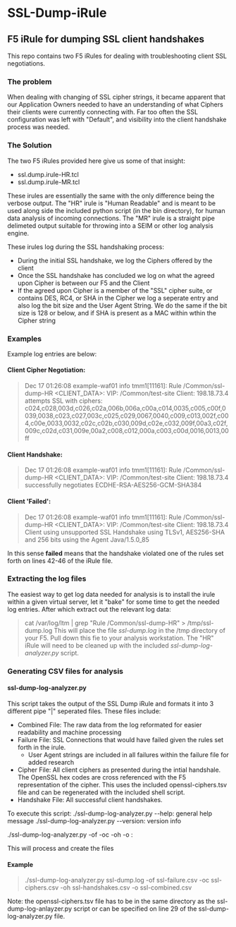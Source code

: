 # SSL-Dump-iRule
## F5 iRule for dumping SSL client handshakes

This repo contains two F5 iRules for dealing with troubleshooting client SSL negotiations. 

### The problem
When dealing with changing of SSL cipher strings, it became apparent that our Application Owners needed to have an understanding of what Ciphers their clients were currently connecting with. Far too often the SSL configuration was left with "Default", and visibility into the client handshake process was needed.

### The Solution
The two F5 iRules provided here give us some of that insight:
* ssl.dump.irule-HR.tcl
* ssl.dump.irule-MR.tcl

These irules are essentially the same with the only difference being the verbose output. The "HR" irule is "Human Readable" and is meant to be used along side the included python script (in the bin directory), for human data analysis of incoming connections. The "MR" irule is a straight pipe delimeted output suitable for throwing into a SEIM or other log analysis engine.

These irules log during the SSL handshaking process:
* During the initial SSL handshake, we log the Ciphers offered by the client
* Once the SSL handshake has concluded we log on what the agreed upon Cipher is between our F5 and the Client
* If the agreed upon Cipher is a member of the "SSL" cipher suite, or contains DES, RC4, or SHA in the Cipher we log a seperate entry and also log the bit size and the User Agent String. We do the same if the bit size is 128 or below, and if SHA is present as a MAC within wthin the Cipher string

### Examples
Example log entries are below:
#### Client Cipher Negotiation:
>Dec 17 01:26:08 example-waf01 info tmm1[11161]: Rule /Common/ssl-dump-HR <CLIENT_DATA>: VIP: /Common/test-site Client: 198.18.73.4 attempts SSL with ciphers: c024,c028,003d,c026,c02a,006b,006a,c00a,c014,0035,c005,c00f,0039,0038,c023,c027,003c,c025,c029,0067,0040,c009,c013,002f,c004,c00e,0033,0032,c02c,c02b,c030,009d,c02e,c032,009f,00a3,c02f,009c,c02d,c031,009e,00a2,c008,c012,000a,c003,c00d,0016,0013,00ff
#### Client Handshake:
>Dec 17 01:26:08 example-waf01 info tmm1[11161]: Rule /Common/ssl-dump-HR <CLIENT_DATA>: VIP: /Common/test-site Client: 198.18.73.4 successfully negotiates ECDHE-RSA-AES256-GCM-SHA384
#### Client 'Failed':
>Dec 17 01:26:08 example-waf01 info tmm1[11161]: Rule /Common/ssl-dump-HR <CLIENT_DATA>: VIP: /Common/test-site Client: 198.18.73.4 Client using unsupported SSL Handshake using TLSv1, AES256-SHA and 256 bits using the Agent Java/1.5.0_85

In this sense __failed__ means that the handshake violated one of the rules set forth on lines 42-46 of the iRule file.

### Extracting the log files
The easiest way to get log data needed for analysis is to install the irule within a given virtual server, let it "bake" for some time to get the needed log entries. After which extract out the relevant log data:
> cat /var/log/ltm | grep "Rule /Common/ssl-dump-HR" > /tmp/ssl-dump.log 
This will place the file _ssl-dump.log_ in the /tmp directory of your F5. Pull down this fie to your analysis workstation. The "HR" iRule will need to be cleaned up with the included _ssl-dump-log-analyzer.py_ script.

### Generating CSV files for analysis
#### ssl-dump-log-analyzer.py
This script takes the output of the SSL Dump iRule and formats it into 3 different pipe "|" seperated files. These files include:

* Combined File: The raw data from the log reformated for easier readability and machine processing
* Failure File: SSL Connections that would have failed given the rules set forth in the irule.
	* User Agent strings are included in all failures within the failure file for added research
* Cipher File: All client ciphers as presented during the intial handshale. The OpenSSL hex codes are cross referenced with the F5 representation of the cipher. This uses the included openssl-ciphers.tsv file and can be regenerated with the included shell script. 
* Handshake File: All successful client handshakes.

To execute this script:
./ssl-dump-log-analyzer.py --help: general help message
./ssl-dump-log-analyzer.py --version: version info

./ssl-dump-log-analyzer.py <infile> -of <failure file> -oc <cipher file> -oh <handshake file> -o <combined output file>:

This will process <infile> and create the files <failure file> <cipher file> <handshake file> <combined output file> 

#### Example
>./ssl-dump-log-analyzer.py ssl-dump.log -of ssl-failure.csv -oc ssl-ciphers.csv -oh ssl-handshakes.csv -o ssl-combined.csv 

Note: the openssl-ciphers.tsv file has to be in the same directory as the ssl-dump-log-anlayzer.py script or can be specified on line 29 of the ssl-dump-log-analyzer.py file.



